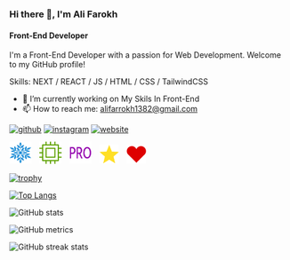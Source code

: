 ### Hi there 👋, I'm Ali Farokh
#### Front-End Developer
I'm a Front-End Developer with a passion for Web Development. Welcome to my GitHub profile!

Skills: NEXT / REACT / JS / HTML / CSS / TailwindCSS

- 🔭 I’m currently working on My Skils In Front-End 
- 📫 How to reach me: alifarrokh1382@gmail.com 


[<img src='https://cdn.jsdelivr.net/npm/simple-icons@3.0.1/icons/github.svg' alt='github' height='40'>](https://github.com/aliifarokh)  [<img src='https://cdn.jsdelivr.net/npm/simple-icons@3.0.1/icons/instagram.svg' alt='instagram' height='40'>](https://www.instagram.com/alifarokh_web/)  [<img src='https://cdn.jsdelivr.net/npm/simple-icons@3.0.1/icons/icloud.svg' alt='website' height='40'>](https://aliifarokh.github.io/portfolio/)  

<a href='https://archiveprogram.github.com/'><img src='https://raw.githubusercontent.com/acervenky/animated-github-badges/master/assets/acbadge.gif' width='40' height='40'></a> <a href='https://docs.github.com/en/developers'><img src='https://raw.githubusercontent.com/acervenky/animated-github-badges/master/assets/devbadge.gif' width='40' height='40'></a> <a href='https://github.com/pricing'><img src='https://raw.githubusercontent.com/acervenky/animated-github-badges/master/assets/pro.gif' width='40' height='40'></a> <a href='https://stars.github.com/'><img src='https://raw.githubusercontent.com/acervenky/animated-github-badges/master/assets/starbadge.gif' width='35' height='35'></a> <a href='https://docs.github.com/en/github/supporting-the-open-source-community-with-github-sponsors'><img src='https://raw.githubusercontent.com/acervenky/animated-github-badges/master/assets/sponsorbadge.gif' width='35' height='35'></a> 

[![trophy](https://github-profile-trophy.vercel.app/?username=aliifarokh)](https://github.com/ryo-ma/github-profile-trophy)

[![Top Langs](https://github-readme-stats.vercel.app/api/top-langs/?username=aliifarokh)](https://github.com/anuraghazra/github-readme-stats)

![GitHub stats](https://github-readme-stats.vercel.app/api?username=aliifarokh&show_icons=true)  

![GitHub metrics](https://metrics.lecoq.io/aliifarokh)  

![GitHub streak stats](https://streak-stats.demolab.com/?user=aliifarokh)  

